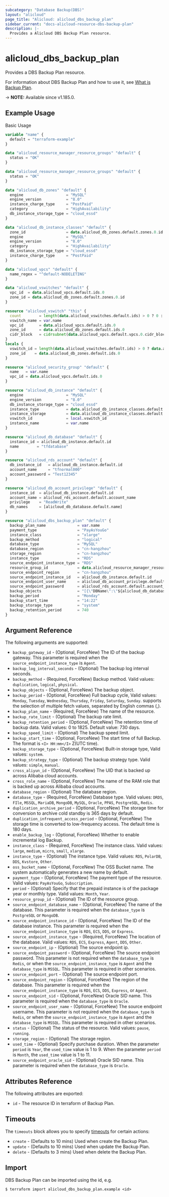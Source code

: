 ```yaml
---
subcategory: "Database Backup(DBS)"
layout: "alicloud"
page_title: "Alicloud: alicloud_dbs_backup_plan"
sidebar_current: "docs-alicloud-resource-dbs-backup-plan"
description: |-
  Provides a Alicloud DBS Backup Plan resource.
---
```


# alicloud_dbs_backup_plan

Provides a DBS Backup Plan resource.

For information about DBS Backup Plan and how to use it, see [What is Backup Plan](https://www.alibabacloud.com/help/en/dbs/developer-reference/api-dbs-2019-03-06-createandstartbackupplan).

-> **NOTE:** Available since v1.185.0.

## Example Usage

Basic Usage

```terraform
variable "name" {
  default = "terraform-example"
}

data "alicloud_resource_manager_resource_groups" "default" {
  status = "OK"
}

data "alicloud_resource_manager_resource_groups" "default" {
  status = "OK"
}

data "alicloud_db_zones" "default" {
  engine                   = "MySQL"
  engine_version           = "8.0"
  instance_charge_type     = "PostPaid"
  category                 = "HighAvailability"
  db_instance_storage_type = "cloud_essd"
}

data "alicloud_db_instance_classes" "default" {
  zone_id                  = data.alicloud_db_zones.default.zones.0.id
  engine                   = "MySQL"
  engine_version           = "8.0"
  category                 = "HighAvailability"
  db_instance_storage_type = "cloud_essd"
  instance_charge_type     = "PostPaid"
}

data "alicloud_vpcs" "default" {
  name_regex = "^default-NODELETING"
}

data "alicloud_vswitches" "default" {
  vpc_id  = data.alicloud_vpcs.default.ids.0
  zone_id = data.alicloud_db_zones.default.zones.0.id
}

resource "alicloud_vswitch" "this" {
  count        = length(data.alicloud_vswitches.default.ids) > 0 ? 0 : 1
  vswitch_name = var.name
  vpc_id       = data.alicloud_vpcs.default.ids.0
  zone_id      = data.alicloud_db_zones.default.ids.0
  cidr_block   = cidrsubnet(data.alicloud_vpcs.default.vpcs.0.cidr_block, 8, 4)
}
locals {
  vswitch_id = length(data.alicloud_vswitches.default.ids) > 0 ? data.alicloud_vswitches.default.ids.0 : concat(alicloud_vswitch.this.*.id, [""])[0]
  zone_id    = data.alicloud_db_zones.default.ids.0
}

resource "alicloud_security_group" "default" {
  name   = var.name
  vpc_id = data.alicloud_vpcs.default.ids.0
}

resource "alicloud_db_instance" "default" {
  engine                   = "MySQL"
  engine_version           = "8.0"
  db_instance_storage_type = "cloud_essd"
  instance_type            = data.alicloud_db_instance_classes.default.instance_classes.0.instance_class
  instance_storage         = data.alicloud_db_instance_classes.default.instance_classes.0.storage_range.min
  vswitch_id               = local.vswitch_id
  instance_name            = var.name
}

resource "alicloud_db_database" "default" {
  instance_id = alicloud_db_instance.default.id
  name        = "tfdatabase"
}

resource "alicloud_rds_account" "default" {
  db_instance_id   = alicloud_db_instance.default.id
  account_name     = "tfnormal000"
  account_password = "Test12345"
}

resource "alicloud_db_account_privilege" "default" {
  instance_id  = alicloud_db_instance.default.id
  account_name = alicloud_rds_account.default.account_name
  privilege    = "ReadWrite"
  db_names     = [alicloud_db_database.default.name]
}

resource "alicloud_dbs_backup_plan" "default" {
  backup_plan_name              = var.name
  payment_type                  = "PayAsYouGo"
  instance_class                = "xlarge"
  backup_method                 = "logical"
  database_type                 = "MySQL"
  database_region               = "cn-hangzhou"
  storage_region                = "cn-hangzhou"
  instance_type                 = "RDS"
  source_endpoint_instance_type = "RDS"
  resource_group_id             = data.alicloud_resource_manager_resource_groups.default.ids.0
  source_endpoint_region        = "cn-hangzhou"
  source_endpoint_instance_id   = alicloud_db_instance.default.id
  source_endpoint_user_name     = alicloud_db_account_privilege.default.account_name
  source_endpoint_password      = alicloud_rds_account.default.account_password
  backup_objects                = "[{\"DBName\":\"${alicloud_db_database.default.name}\"}]"
  backup_period                 = "Monday"
  backup_start_time             = "14:22"
  backup_storage_type           = "system"
  backup_retention_period       = 740
}
```

## Argument Reference

The following arguments are supported:

* `backup_gateway_id` - (Optional, ForceNew) The ID of the backup gateway. This parameter is required when the `source_endpoint_instance_type` is `Agent`.
* `backup_log_interval_seconds` - (Optional) The backup log interval seconds.
* `backup_method` - (Required, ForceNew) Backup method. Valid values: `duplication`, `logical`, `physical`.
* `backup_objects` - (Optional, ForceNew) The backup object.
* `backup_period` - (Optional, ForceNew) Full backup cycle, Valid values: `Monday`, `Tuesday`, `Wednesday`, `Thursday`, `Friday`, `Saturday`, `Sunday`. supports the selection of multiple fetch values, separated by English commas (,).
* `backup_plan_name` - (Required, ForceNew) The name of the resource.
* `backup_rate_limit` - (Optional) The backup rate limit.
* `backup_retention_period` - (Optional, ForceNew) The retention time of backup data. Valid values: 0 to 1825. Default value: 730 days.
* `backup_speed_limit` - (Optional) The backup speed limit.
* `backup_start_time` - (Optional, ForceNew) The start time of full Backup. The format is `<I> HH:mm</I>` Z(UTC time). 
* `backup_storage_type` - (Optional, ForceNew) Built-in storage type, Valid values: `system`.
* `backup_strategy_type` - (Optional) The backup strategy type. Valid values: `simple`, `manual`.
* `cross_aliyun_id` - (Optional, ForceNew) The UID that is backed up across Alibaba cloud accounts. 
* `cross_role_name` - (Optional, ForceNew) The name of the RAM role that is backed up across Alibaba cloud accounts.
* `database_region` - (Optional) The database region.
* `database_type` - (Required, ForceNew) Database type. Valid values: `DRDS`, `FIle`, `MSSQL`, `MariaDB`, `MongoDB`, `MySQL`, `Oracle`, `PPAS`, `PostgreSQL`, `Redis`.
* `duplication_archive_period` - (Optional, ForceNew) The storage time for conversion to archive cold standby is 365 days by default.
* `duplication_infrequent_access_period` - (Optional, ForceNew) The storage time is converted to low-frequency access. The default time is 180 days.
* `enable_backup_log` - (Optional, ForceNew) Whether to enable incremental log Backup.
* `instance_class` - (Required, ForceNew) The instance class. Valid values: `large`, `medium`, `micro`, `small`, `xlarge`.
* `instance_type` - (Optional) The instance type. Valid values: `RDS`, `PolarDB`, `DDS`, `Kvstore`, `Other`.
* `oss_bucket_name` - (Optional, ForceNew) The OSS Bucket name. The system automatically generates a new name by default.
* `payment_type` - (Optional, ForceNew) The payment type of the resource. Valid values: `PayAsYouGo`, `Subscription`.
* `period` - (Optional) Specify that the prepaid instance is of the package year or monthly type. Valid values: `Month`, `Year`.
* `resource_group_id` - (Optional) The ID of the resource group.
* `source_endpoint_database_name` - (Optional, ForceNew) The name of the database. This parameter is required when the `database_type` is `PostgreSQL` or `MongoDB`.
* `source_endpoint_instance_id` - (Optional, ForceNew) The ID of the database instance. This parameter is required when the `source_endpoint_instance_type` is `RDS`, `ECS`, `DDS`, or `Express`.
* `source_endpoint_instance_type` - (Required, ForceNew) The location of the database. Valid values: `RDS`, `ECS`, `Express`, `Agent`, `DDS`, `Other`.
* `source_endpoint_ip` - (Optional) The source endpoint ip.
* `source_endpoint_password` - (Optional, ForceNew) The source endpoint password.  This parameter is not required when the `database_type` is `Redis`, or when the `source_endpoint_instance_type` is `Agent` and the `database_type` is `MSSQL`. This parameter is required in other scenarios.
* `source_endpoint_port` - (Optional) The source endpoint port.
* `source_endpoint_region` - (Optional, ForceNew) The region of the database. This parameter is required when the `source_endpoint_instance_type` is `RDS`, `ECS`, `DDS`, `Express`, or `Agent`.
* `source_endpoint_sid` - (Optional, ForceNew) Oracle SID name. This parameter is required when the `database_type` is `Oracle`.
* `source_endpoint_user_name` - (Optional, ForceNew) The source endpoint username. This parameter is not required when the `database_type` is `Redis`, or when the `source_endpoint_instance_type` is `Agent` and the `database_type` is `MSSQL`. This parameter is required in other scenarios.
* `status` - (Optional) The status of the resource. Valid values: `pause`, `running`.
* `storage_region` - (Optional) The storage region.
* `used_time` - (Optional) Specify purchase duration. When the parameter `period` is `Year`, the `used_time` value is 1 to 9. When the parameter `period` is `Month`, the `used_time` value is 1 to 11.
* `source_endpoint_oracle_sid` - (Optional) Oracle SID name. This parameter is required when the `database_type` is `Oracle`.

## Attributes Reference

The following attributes are exported:

* `id` - The resource ID in terraform of Backup Plan.

## Timeouts

The `timeouts` block allows you to specify [timeouts](https://www.terraform.io/docs/configuration-0-11/resources.html#timeouts) for certain actions:

* `create` - (Defaults to 10 mins) Used when create the Backup Plan.
* `update` - (Defaults to 10 mins) Used when update the Backup Plan.
* `delete` - (Defaults to 3 mins) Used when delete the Backup Plan.

## Import

DBS Backup Plan can be imported using the id, e.g.

```shell
$ terraform import alicloud_dbs_backup_plan.example <id>
```
